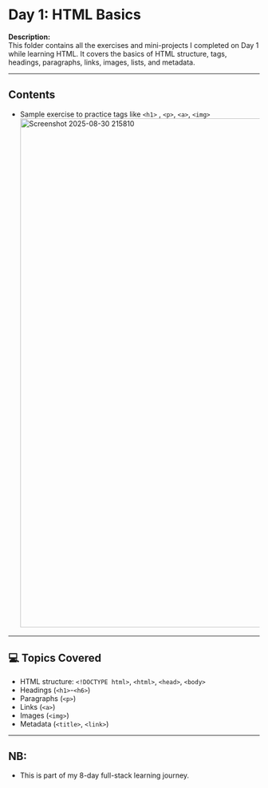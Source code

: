 # Day 1: HTML Basics

**Description:**  
This folder contains all the exercises and mini-projects I completed on Day 1 while learning HTML. It covers the basics of HTML structure, tags, headings, paragraphs, links, images, lists, and metadata.

---

##  Contents
- Sample exercise to practice tags like `<h1>` , `<p>`, `<a>`, `<img>`
  <img width="1920" height="1020" alt="Screenshot 2025-08-30 215810" src="https://github.com/user-attachments/assets/4255374e-6745-42db-b0e8-083d1836925d" />


---

## 💻 Topics Covered
- HTML structure: `<!DOCTYPE html>`, `<html>`, `<head>`, `<body>`
- Headings (`<h1>`-`<h6>`)
- Paragraphs (`<p>`)
- Links (`<a>`)
- Images (`<img>`)
- Metadata (`<title>`, `<link>`)

---

## NB:
- This is part of my 8-day full-stack learning journey.
